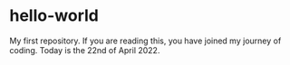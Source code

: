 # hello-world
My first repository. If you are reading this, you have joined my journey of coding. Today is the 22nd of April 2022.

